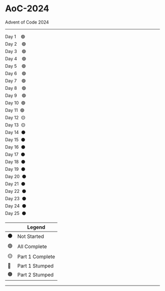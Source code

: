 # AoC-2024
Advent of Code 2024

----

Day 1 &nbsp;&nbsp; 🟢  
Day 2 &nbsp;&nbsp; 🟢  
Day 3 &nbsp;&nbsp; 🟢  
Day 4 &nbsp;&nbsp; 🟢  
Day 5 &nbsp;&nbsp; 🟢  
Day 6 &nbsp;&nbsp; 🟢  
Day 7 &nbsp;&nbsp; 🟢  
Day 8 &nbsp;&nbsp; 🟢  
Day 9 &nbsp;&nbsp; 🟢  
Day 10 &nbsp;🟢  
Day 11 &nbsp;🟢  
Day 12 &nbsp;🟡  
Day 13 &nbsp;🟡  
Day 14 &nbsp;⚫  
Day 15 &nbsp;⚫  
Day 16 &nbsp;⚫  
Day 17 &nbsp;⚫  
Day 18 &nbsp;⚫  
Day 19 &nbsp;⚫  
Day 20 &nbsp;⚫  
Day 21 &nbsp;⚫  
Day 22 &nbsp;⚫  
Day 23 &nbsp;⚫  
Day 24 &nbsp;⚫  
Day 25 &nbsp;⚫  

| | Legend |
| ----- | ---- | 
| ⚫ | Not Started |
| 🟢 | All Complete |
| 🟡 | Part 1 Complete |
| 🔴 | Part 1 Stumped |
| 🟠 | Part 2 Stumped |


----

